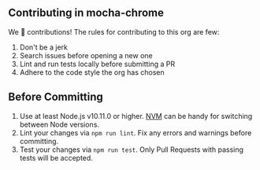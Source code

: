 ## Contributing in mocha-chrome

We 💛 contributions! The rules for contributing to this org are few:

1. Don't be a jerk
1. Search issues before opening a new one
1. Lint and run tests locally before submitting a PR
1. Adhere to the code style the org has chosen


## Before Committing

1. Use at least Node.js v10.11.0 or higher. [NVM](https://github.com/creationix/nvm) can be handy for switching between Node versions.
1. Lint your changes via `npm run lint`. Fix any errors and warnings before committing.
1. Test your changes via `npm run test`. Only Pull Requests with passing tests will be accepted.
